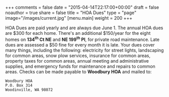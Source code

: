 +++
comments = false
date = "2015-04-14T22:17:00+00:00"
draft = false
noauthor = true
share = false
title = "HOA Dues"
type = "page"
image="/images/current.jpg"
[menu.main]
weight = 200
+++

HOA Dues are paid yearly and are always due June 1. The annual HOA dues are $300 for each home. There's an additional $150/year for the eight homes on **134<sup>th</sup> Ct NE** and **NE 199<sup>th</sup> Pl**, for private road maintenance. Late dues are assessed a $50 fine for every month it is late. Your dues cover many things, including the following: electricity for street lights, landscaping for common areas, snow plow services, insurance for common areas, property taxes for common areas, annual meeting and administrative supplies, and emergency funds for maintenance and repairs to common areas. Checks can be made payable to **Woodbury HOA** and mailed to:

    Woodbury HOA
    P.O. Box 314
    Woodinville, WA 98072
